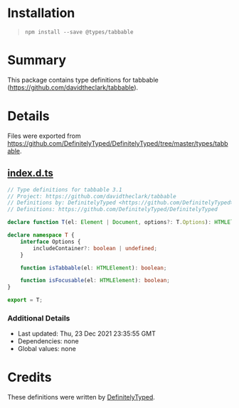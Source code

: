 # Installation
> `npm install --save @types/tabbable`

# Summary
This package contains type definitions for tabbable (https://github.com/davidtheclark/tabbable).

# Details
Files were exported from https://github.com/DefinitelyTyped/DefinitelyTyped/tree/master/types/tabbable.
## [index.d.ts](https://github.com/DefinitelyTyped/DefinitelyTyped/tree/master/types/tabbable/index.d.ts)
````ts
// Type definitions for tabbable 3.1
// Project: https://github.com/davidtheclark/tabbable
// Definitions by: DefinitelyTyped <https://github.com/DefinitelyTyped>
// Definitions: https://github.com/DefinitelyTyped/DefinitelyTyped

declare function T(el: Element | Document, options?: T.Options): HTMLElement[];

declare namespace T {
    interface Options {
        includeContainer?: boolean | undefined;
    }

    function isTabbable(el: HTMLElement): boolean;

    function isFocusable(el: HTMLElement): boolean;
}

export = T;

````

### Additional Details
 * Last updated: Thu, 23 Dec 2021 23:35:55 GMT
 * Dependencies: none
 * Global values: none

# Credits
These definitions were written by [DefinitelyTyped](https://github.com/DefinitelyTyped).
